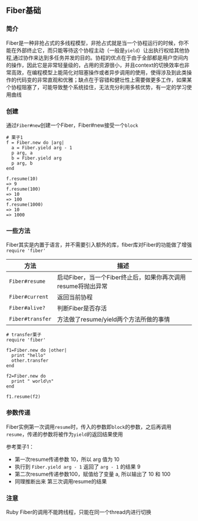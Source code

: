 ## Fiber基础

### 简介
Fiber是一种非抢占式的多线程模型，非抢占式就是当一个协程运行的时候，你不能在外部终止它，而只能等待这个协程主动（一般是`yield`）让出执行权给其他协程,通过协作来达到多任务并发的目的。协程的优点在于由于全部都是用户空间内的操作，因此它是非常轻量级的，占用的资源很小，并且context的切换效率也非常高效，在编程模型上能简化对阻塞操作或者异步调用的使用，使得涉及到此类操作的代码变的非常直观和优雅；缺点在于容错和健壮性上需要做更多工作，如果某个协程阻塞了，可能导致整个系统挂住，无法充分利用多核优势，有一定的学习使用曲线

### 创建
通过`Fiber#new`创建一个Fiber，Fiber#new接受一个`block`
```
# 栗子1
f = Fiber.new do |arg|
  a = Fiber.yield arg - 1
  p arg, a
  b = Fiber.yield arg
  p arg, b
end

f.resume(10)
=> 9
f.resume(100)
=> 10
=> 100
f.resume(1000)
=> 10
=> 1000
```

### 一些方法
Fiber其实是内置于语言，并不需要引入额外的库，fiber库对Fiber的功能做了增强
`require 'fiber'`

方法 | 描述
---- | ----
`Fiber#resume` | 启动Fiber，当一个Fiber终止后，如果你再次调用resume将抛出异常
`Fiber#current` | 返回当前协程
`Fiber#alive?` | 判断Fiber是否存活
`Fiber#transfer` | 方法做了resume/yield两个方法所做的事情

```
# transfer栗子
require 'fiber'

f1=Fiber.new do |other|
  print "hello"
  other.transfer
end

f2=Fiber.new do
  print " world\n"
end

f1.resume(f2)
```

### 参数传递
Fiber实例第一次调用`resume`时，传入的参数即`block`的参数，之后再调用`resume`，传递的参数将被作为`yield`的返回结果使用

参考栗子1：

* 第一次resume传递参数 10，所以 arg 值为 10
* 执行到 `Fiber.yield arg - 1` 返回了 `arg - 1` 的结果 9
* 第二次resume传递参数100，赋值给了变量 a, 所以输出了 10 和 100
* 同理推断出来 第三次调用resume的结果

### 注意
Ruby Fiber的调用不能跨线程，只能在同一个thread内进行切换